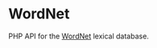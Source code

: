 WordNet
=======

PHP API for the [WordNet][1] lexical database.

  [1]: http://wordnet.princeton.edu "WordNet"
